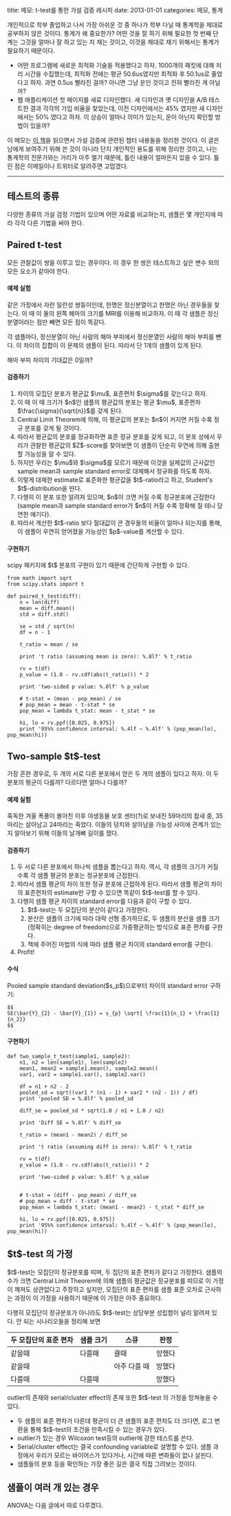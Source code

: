 title: 메모: t-test를 통한 가설 검증 레시피
date: 2013-01-01
categories: 메모, 통계

개인적으로 학부 졸업하고 나서 가장 아쉬운 것 중 하나가 학부 다닐 때 통계학을 제대로 공부하지 않은 것이다. 통계가 왜 중요한가? 어떤 것을 잘 하기 위해 필요한 첫 번째 단계는 그것을 얼마나 잘 하고 있는 지 재는 것이고, 이것을 제대로 재기 위해서는 통계가 필요하기 때문이다. 

* 어떤 프로그램에 새로운 최적화 기술을 적용했다고 하자. 1000개의 패킷에 대해 처리 시간을 수집했는데, 최적화 전에는 평균 50.6us였지만 최적화 후 50.1us로 줄었다고 하자. 과연 0.5us 빨라진 걸까? 아니면 그냥 운인 것이고 전혀 빨라진 게 아닐까?
* 웹 애플리케이션 첫 페이지를 새로 디자인했다. 새 디자인과 옛 디자인을 A/B 테스트한 결과 각각의 가입 비율을 찾았는데, 이전 디자인에서는 45% 였지만 새 디자인에서는 50% 였다고 하자. 이 상승이 얼마나 의미가 있는지, 운이 아닌지 확인할 방법이 있을까?

이 메모는 [이 책](http://www.proaxis.com/~panorama/home.htm)을 읽으면서 가설 검증에 관련된 챕터 내용들을 정리한 것이다. 이 글은 남에게 보여주기 위해 쓴 것이 아니라 단지 개인적인 용도를 위해 정리한 것이고, 나는 통계학의 전문가와는 거리가 아주 멀기 때문에, 틀린 내용이 얼마든지 있을 수 있다. 틀린 점은 이메일이나 트위터로 알려주면 고맙겠다.

<!-- PREVIEW_END -->

----

## 테스트의 종류

다양한 종류의 가설 검정 기법이 있으며 어떤 자료를 비교하는지, 샘플은 몇 개인지에 따라 각각 다른 기법을 써야 한다.

## Paired t-test

모든 관찰값이 쌍을 이루고 있는 경우이다. 이 경우 한 쌍은 테스트하고 싶은 변수 외의 모든 요소가 같아야 한다. 

#### 예제 실험

같은 가정에서 자란 일란성 쌍둥이인데, 한명은 정신분열이고 한명은 아닌 경우들을 찾는다. 이 때 이 둘의 왼쪽 해마의 크기를 MRI를 이용해 비교하자. 이 때 각 샘플은 정신분열이라는 점만 빼면 모든 점이 똑같다.

각 샘플마다, 정신분열이 아닌 사람의 해마 부피에서 정신분열인 사람의 해마 부피를 뺀다. 이 차이의 집합이 이 문제의 샘플이 된다. 따라서 단 1개의 샘플이 있게 된다. 

해마 부피 차이의 기대값은 0일까?

#### 검증하기

1. 차이의 모집단 분포가 평균값 \$\mu\$, 표준편차 \$\sigma\$를 갖는다고 하자. 
1. 이 때 이 때 크기가 \$n\$인 샘플의 평균값의 분포는 평균 \$\mu\$, 표준편차 \$\frac{\sigma}{\sqrt{n}}\$를 갖게 된다. 
1. Central Limit Theorem에 의해, 이 평균값의 분포는 \$n\$이 커지면 커질 수록 정규 분포를 갖게 될 것이다. 
1. 따라서 평균값의 분포를 정규화하면 표준 정규 분포를 갖게 되고, 이 분포 상에서 우리가 관찰한 평균값의 \$Z\$-score를 찾아보면 이 샘플이 단순히 우연에 의해 출현할 가능성을 알 수 있다.
1. 하지만 우리는 \$\mu\$와 \$\sigma\$를 모르기 때문에 이것을 실제값의 근사값인 sample mean과 sample standard error로 대체해서 정규화를 하도록 하자.
1. 이렇게 대체한 estimate로 표준화한 평균값을 \$t\$-ratio라고 하고, Student's \$t\$-distribution을 띤다.
1. 다행히 이 분포 또한 알려져 있으며, \$n\$이 크면 커질 수록 정규분포에 근접한다 (sample mean과 sample standard error가 \$n\$이 커질 수록 정확해 질 테니 당연한 얘기다).
1. 따라서 계산한 \$t\$-ratio 보다 절대값이 큰 경우들의 비율이 얼마나 되는지를 통해, 이 샘플이 우연히 얻어졌을 가능성인 \$p\$-value를 계산할 수 있다.

#### 구현하기

scipy 패키지에 \$t\$ 분포의 구현이 있기 때문에 간단하게 구현할 수 있다. 

	from math import sqrt
	from scipy.stats import t

	def paired_t_test(diff):
		n = len(diff)
		mean = diff.mean()
		std = diff.std()

		se = std / sqrt(n)
		df = n - 1

		t_ratio = mean / se

		print 't ratio (assuming mean is zero): %.8lf' % t_ratio
		
		rv = t(df)
		p_value = (1.0 - rv.cdf(abs(t_ratio))) * 2

		print 'two-sided p value: %.8lf' % p_value

		# t-stat = (mean - pop_mean) / se
		# pop_mean = mean - t-stat * se
		pop_mean = lambda t_stat: mean - t_stat * se

		hi, lo = rv.ppf([0.025, 0.975])
		print '95%% confidence interval: %.4lf ~ %.4lf' % (pop_mean(lo), pop_mean(hi))

## Two-sample \$t\$-test

가장 흔한 경우로, 두 개의 서로 다른 분포에서 얻은 두 개의 샘플이 있다고 하자. 이 두 분포의 평균이 다를까? 다르다면 얼마나 다를까?

#### 예제 실험

혹독한 겨울 폭풍이 몰아친 이후 야생동물 보호 센터(?)로 보내진 59마리의 참새 중, 35마리는 살아남고 24마리는 죽었다. 이들의 덩치와 살아남을 가능성 사이에 관계가 있는지 알아보기 위해 이들의 날개뼈 길이를 쟀다.

#### 검증하기

1. 두 서로 다른 분포에서 하나씩 샘플을 뽑는다고 하자. 역시, 각 샘플의 크기가 커질수록 각 샘플 평균의 분포는 정규분포에 근접한다.
1. 따라서 샘플 평균의 차이 또한 정규 분포에 근접하게 된다. 따라서 샘플 평균의 차이의 표준편차의 estimate만 구할 수 있으면 똑같이 \$t\$-test를 할 수 있다.
1. 다행히 샘플 평균 차이의 standard error를 다음과 같이 구할 수 있다. 
	1. \$t\$-test는 두 모집단의 분산이 같다고 가정한다. 
	1. 분산은 샘플의 크기에 따라 대략 선형 증가하므로, 두 샘플의 분산을 샘플 크기(정확히는 degree of freedom)으로 가중평균하는 방식으로 표준 편차를 구한다.
	1. 책에 주어진 마법의 식에 따라 샘플 평균 차이의 standard error를 구한다.
1. Profit!

#### 수식

Pooled sample standard deviation(\$s_p\$)으로부터 차이의 standard error 구하기:

    $$
    SE(\bar{Y}_{2} - \bar{Y}_{1}) = s_{p} \sqrt{ \frac{1}{n_1} + \frac{1}{n_2}}
    $$

#### 구현하기

	def two_sample_t_test(sample1, sample2):
		n1, n2 = len(sample1), len(sample2)
		mean1, mean2 = sample1.mean(), sample2.mean()
		var1, var2 = sample1.var(), sample2.var()

		df = n1 + n2 - 2
		pooled_sd = sqrt((var1 * (n1 - 1) + var2 * (n2 - 1)) / df)
		print 'pooled SD = %.8lf' % pooled_sd

		diff_se = pooled_sd * sqrt(1.0 / n1 + 1.0 / n2)

		print 'Diff SE = %.8lf' % diff_se

		t_ratio = (mean1 - mean2) / diff_se

		print 't ratio (assuming diff is zero): %.8lf' % t_ratio

		rv = t(df)
		p_value = (1.0 - rv.cdf(abs(t_ratio))) * 2
		
		print 'two-sided p value: %.8lf' % p_value


		# t-stat = (diff - pop_mean) / diff_se
		# pop_mean = diff - t-stat * se
		pop_mean = lambda t_stat: (mean1 - mean2) - t_stat * diff_se

		hi, lo = rv.ppf([0.025, 0.975])
		print '95%% confidence interval: %.4lf ~ %.4lf' % (pop_mean(lo), pop_mean(hi))

## \$t\$-test 의 가정

\$t\$-test는 모집단이 정규분포를 띠며, 두 집단의 표준 편차가 같다고 가정한다. 샘플의 수가 크면 Central Limit Theorem에 의해 샘플의 평균값은 정규분포를 띠므로 이 가정이 깨져도 상관없다고 주장하고 싶지만, 모집단의 표준 편차를 샘플 표준 오차로 근사하는 과정이 이 가정을 사용하기 때문에 이 가정은 아주 중요하다.

다행히 모집단이 정규분포가 아니라도 \$t\$-test는 상당부분 성립함이 널리 알려져 있다. 안 되는 시나리오들을 정리해 보면

두 모집단의 표준 편차|샘플 크기|스큐        |판정
---------------------|---------|------------|------
같을때				 |다를때   |클때        |망했다
같을때               |         |아주 다를 때|망했다
다를때				 |다를때   |            |망했다

outlier의 존재와 serial/cluster effect의 존재 또한 \$t\$-test 의 가정을 망쳐놓을 수 있다.

* 두 샘플의 표준 편차가 다른데 평균이 더 큰 샘플의 표준 편차도 더 크다면, 로그 변환을 통해 \$t\$-test의 조건을 만족시킬 수 있는 경우가 있다.
* outlier가 있는 경우 Wilcoxon test등의 outlier에 강한 테스트를 쓴다.
* Serial/cluster effect는 결국 confounding variable로 설명할 수 있다. 샘플 과정에서 우리가 모르는 바이어스가 있다거나, 시간에 따른 변화들이 없나 살핀다.
* 샘플들의 분포 등을 확인하는 가장 좋은 길은 결국 직접 그려보는 것이다.

## 샘플이 여러 개 있는 경우

ANOVA는 다음 글에서 따로 다루겠다.

